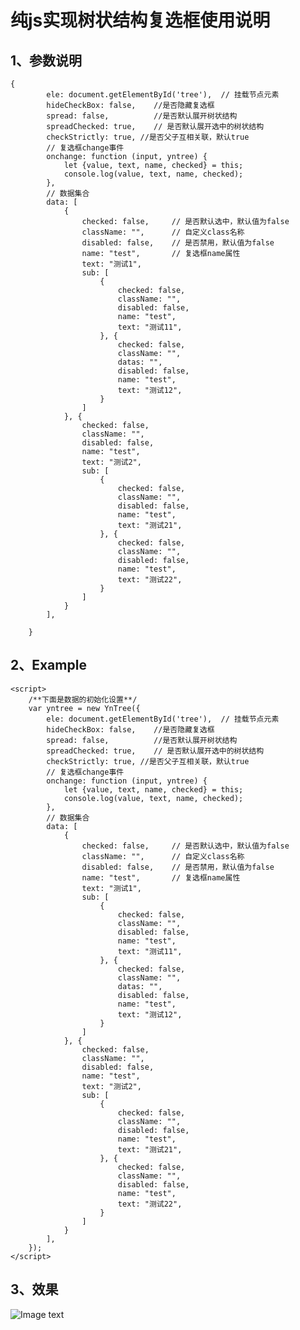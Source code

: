 纯js实现树状结构复选框使用说明
================================
1、参数说明
------------
    {
            ele: document.getElementById('tree'),  // 挂载节点元素
            hideCheckBox: false,    //是否隐藏复选框
            spread: false,          //是否默认展开树状结构
            spreadChecked: true,    // 是否默认展开选中的树状结构
            checkStrictly: true, //是否父子互相关联，默认true
            // 复选框change事件
            onchange: function (input, yntree) {
                let {value, text, name, checked} = this;
                console.log(value, text, name, checked);
            },
            // 数据集合
            data: [
                {
                    checked: false,     // 是否默认选中，默认值为false
                    className: "",      // 自定义class名称
                    disabled: false,    // 是否禁用，默认值为false
                    name: "test",       // 复选框name属性
                    text: "测试1",
                    sub: [
                        {
                            checked: false,
                            className: "",
                            disabled: false,
                            name: "test",
                            text: "测试11",
                        }, {
                            checked: false,
                            className: "",
                            datas: "",
                            disabled: false,
                            name: "test",
                            text: "测试12",
                        }
                    ]
                }, {
                    checked: false,
                    className: "",
                    disabled: false,
                    name: "test",
                    text: "测试2",
                    sub: [
                        {
                            checked: false,
                            className: "",
                            disabled: false,
                            name: "test",
                            text: "测试21",
                        }, {
                            checked: false,
                            className: "",
                            disabled: false,
                            name: "test",
                            text: "测试22",
                        }
                    ]
                }
            ],
    
        }
        
2、Example
------------
    <script>
        /**下面是数据的初始化设置**/
        var yntree = new YnTree({
            ele: document.getElementById('tree'),  // 挂载节点元素
            hideCheckBox: false,    //是否隐藏复选框
            spread: false,          //是否默认展开树状结构
            spreadChecked: true,    // 是否默认展开选中的树状结构
            checkStrictly: true, //是否父子互相关联，默认true
            // 复选框change事件
            onchange: function (input, yntree) {
                let {value, text, name, checked} = this;
                console.log(value, text, name, checked);
            },
            // 数据集合
            data: [
                {
                    checked: false,     // 是否默认选中，默认值为false
                    className: "",      // 自定义class名称
                    disabled: false,    // 是否禁用，默认值为false
                    name: "test",       // 复选框name属性
                    text: "测试1",
                    sub: [
                        {
                            checked: false,
                            className: "",
                            disabled: false,
                            name: "test",
                            text: "测试11",
                        }, {
                            checked: false,
                            className: "",
                            datas: "",
                            disabled: false,
                            name: "test",
                            text: "测试12",
                        }
                    ]
                }, {
                    checked: false,
                    className: "",
                    disabled: false,
                    name: "test",
                    text: "测试2",
                    sub: [
                        {
                            checked: false,
                            className: "",
                            disabled: false,
                            name: "test",
                            text: "测试21",
                        }, {
                            checked: false,
                            className: "",
                            disabled: false,
                            name: "test",
                            text: "测试22",
                        }
                    ]
                }
            ],
        });
    </script>
    
3、效果
--------
![Image text](https://wenruns.github.io/tree/3ED58F30-0FF4-44dd-BED9-C67D81C6E483.png)